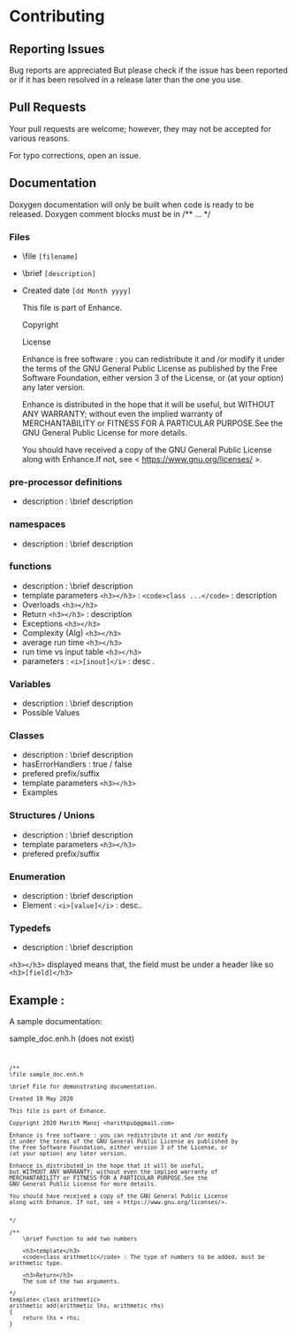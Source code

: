# Contributing

## Reporting Issues

Bug reports are appreciated But please check if the issue has been reported or if it has been resolved in a release later than the one you use.


## Pull Requests

Your pull requests are welcome; however, they may not be accepted for various reasons. 

For typo corrections, open an issue.

## Documentation 

Doxygen documentation will only be built when code is ready to be released.
Doxygen comment blocks must be in /** ... */

### Files


* \file `[filename]`

* \brief  `[description]`

* Created  date `[dd Month yyyy]`
		
	This file is part of Enhance.

	Copyright 

	License 

	Enhance is free software : you can redistribute it and /or modify
	it under the terms of the GNU General Public License as published by
	the Free Software Foundation, either version 3 of the License, or
	(at your option) any later version.

	Enhance is distributed in the hope that it will be useful,
	but WITHOUT ANY WARRANTY; without even the implied warranty of
	MERCHANTABILITY or FITNESS FOR A PARTICULAR PURPOSE.See the
	GNU General Public License for more details.

	You should have received a copy of the GNU General Public License
	along with Enhance.If not, see < https://www.gnu.org/licenses/ >.



### pre-processor definitions

* description                          			: \brief description

### namespaces

* description                          			: \brief description 

### functions

* description                          			: \brief  description
* template parameters     	`<h3></h3>` 		: `<code>class ...</code>` : description
* Overloads		     	`<h3></h3>`
* Return		     	`<h3></h3>`     	: description
* Exceptions		     	`<h3></h3>`
* Complexity (Alg)	     	`<h3></h3>`
* average run time	   	`<h3></h3>`
* run time vs input table  	`<h3></h3>` 
* parameters		    				: `<i>[inout]</i>` : desc .  

### Variables

* description                          			: \brief  description
* Possible Values                      

### Classes

* description                          			: \brief  description
* hasErrorHandlers                     			: true / false
* prefered prefix/suffix 
* template parameters      	`<h3></h3> `
* Examples <h3></h3>				  

### Structures / Unions

* description                          			: \brief  description
* template parameters      	`<h3></h3>`
* prefered prefix/suffix           

### Enumeration

* description                          			: \brief  description
* Element                              			: `<i>[value]</i>` : desc.. 

### Typedefs

* description                          			: \brief  description


`<h3></h3>` displayed means that, the field must be under a header like so `<h3>[field]</h3>` 

## Example :

A sample documentation:	

sample_doc.enh.h (does not exist)
<code>
	
	/** 
	\file sample_doc.enh.h

	\brief File for demonstrating documentation.

	Created 10 May 2020

	This file is part of Enhance.

	Copyright 2020 Harith Manoj <harithpub@gmail.com>

	Enhance is free software : you can redistribute it and /or modify
	it under the terms of the GNU General Public License as published by
	the Free Software Foundation, either version 3 of the License, or
	(at your option) any later version.

	Enhance is distributed in the hope that it will be useful,
	but WITHOUT ANY WARRANTY; without even the implied warranty of
	MERCHANTABILITY or FITNESS FOR A PARTICULAR PURPOSE.See the
	GNU General Public License for more details.

	You should have received a copy of the GNU General Public License
	along with Enhance. If not, see < https://www.gnu.org/licenses/>.


	*/
	
	/**
		\brief Function to add two numbers
		
		<h3>template</h3>
		<code>class arithmetic</code> : The type of numbers to be added, must be arithmetic type.
		
		<h3>Return</h3>
		The sum of the two arguments.
		
	*/
	template< class arithmetic>
	arithmetic add(arithmetic lhs, arithmetic rhs)
	{
		return lhs + rhs;
	}
</code>
